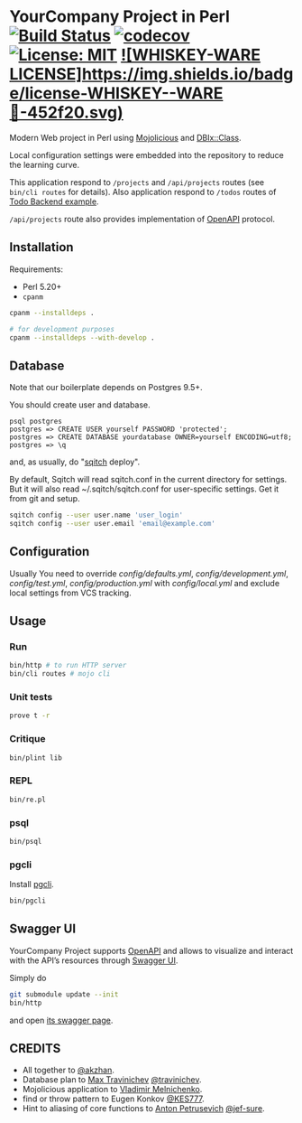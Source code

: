 # YourCompany Project in Perl [![Build Status](https://travis-ci.org/akzhan/perl-YourCompany-Project.svg?branch=master)](https://travis-ci.org/akzhan/perl-YourCompany-Project) [![codecov](https://codecov.io/gh/akzhan/perl-YourCompany-Project/branch/master/graph/badge.svg)](https://codecov.io/gh/akzhan/perl-YourCompany-Project) [![License: MIT](https://img.shields.io/badge/License-MIT-yellow.svg)](https://opensource.org/licenses/MIT) [![WHISKEY-WARE LICENSE]https://img.shields.io/badge/license-WHISKEY--WARE🥃-452f20.svg)](https://github.com/akzhan/whiskey-ware)

Modern Web project in Perl using [Mojolicious](http://mojolicious.org/) and [DBIx::Class](http://search.cpan.org/~ribasushi/DBIx-Class).

Local configuration settings were embedded into the repository to reduce the learning curve.

This application respond to `/projects` and `/api/projects` routes (see `bin/cli routes` for details).
Also application respond to `/todos` routes of [Todo Backend example](http://todobackend.com/).

`/api/projects` route also provides implementation of [OpenAPI](https://www.openapis.org/) protocol.

## Installation

Requirements:

 *  Perl 5.20+
 *  `cpanm`

```bash
cpanm --installdeps .

# for development purposes
cpanm --installdeps --with-develop .
```

## Database

Note that our boilerplate depends on Postgres 9.5+.

You should create user and database.

```
psql postgres
postgres => CREATE USER yourself PASSWORD 'protected';
postgres => CREATE DATABASE yourdatabase OWNER=yourself ENCODING=utf8;
postgres => \q
```

and, as usually, do "[sqitch](http://sqitch.org/) deploy".

By default, Sqitch will read sqitch.conf in the current directory for settings. But it will also read ~/.sqitch/sqitch.conf for user-specific settings. Get it from git and setup.

```bash
sqitch config --user user.name 'user_login'
sqitch config --user user.email 'email@example.com'
```

## Configuration

Usually You need to override *config/defaults.yml*, *config/development.yml*, *config/test.yml*, *config/production.yml* with *config/local.yml* and exclude local settings from VCS tracking.

## Usage

### Run

```bash
bin/http # to run HTTP server
bin/cli routes # mojo cli
```

### Unit tests

```bash
prove t -r
```

### Critique

```bash
bin/plint lib
```

### REPL

```bash
bin/re.pl
```

### psql

```bash
bin/psql
```

### pgcli

Install [pgcli](http://pgcli.com).

```bash
bin/pgcli
```

## Swagger UI

YourCompany Project supports [OpenAPI](https://www.openapis.org/) and allows to visualize and interact with the API’s resources
through [Swagger UI](http://swagger.io/swagger-ui/).

Simply do

```bash
git submodule update --init
bin/http
```

and open [its swagger page](http://localhost:7777/swagger-ui/dist/index.html).

## CREDITS

 * All together to [@akzhan](https://akzhan.github.io/).
 * Database plan to [Max Travinichev](mailto:uatrigger@gmail.com) [@travinichev](https://github.com/travinichev).
 * Mojolicious application to [Vladimir Melnichenko](mailto:melnichenkovv@gmail.com).
 * find or throw pattern to Eugen Konkov [@KES777](https://github.com/KES777).
 * Hint to aliasing of core functions to [Anton Petrusevich](http://search.cpan.org/~antonpetr/) [@jef-sure](https://github.com/jef-sure).
